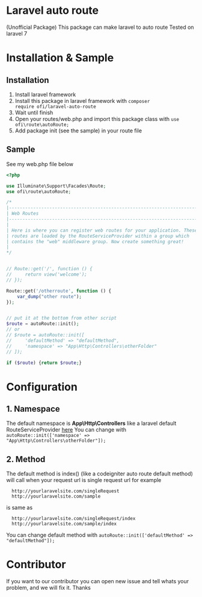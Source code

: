 # Laravel auto route
(Unofficial Package) This package can make laravel to auto route
Tested on laravel 7

# Installation & Sample
## Installation
1. Install laravel framework
2. Install this package in laravel framework with <code>composer require ofi/laravel-auto-route</code>
3. Wait until finish
4. Open your routes/web.php and import this package class with <code>use ofi\route\autoRoute;</code>
5. Add package init (see the sample) in your route file

## Sample
See my web.php file below

```php
<?php

use Illuminate\Support\Facades\Route;
use ofi\route\autoRoute;

/*
|--------------------------------------------------------------------------
| Web Routes
|--------------------------------------------------------------------------
|
| Here is where you can register web routes for your application. These
| routes are loaded by the RouteServiceProvider within a group which
| contains the "web" middleware group. Now create something great!
|
*/


// Route::get('/', function () {
//     return view('welcome');
// });

Route::get('/otherroute', function () {
    var_dump("other route");
});


// put it at the bottom from other script
$route = autoRoute::init();
// or
// $route = autoRoute::init([
//     'defaultMethod' => "defaultMethod", 
//     'namespace' => "App\Http\Controllers\otherFolder"
// ]);

if ($route) {return $route;}
```

# Configuration
## 1. Namespace
The default namespace is <b>App\Http\Controllers</b>
like a laravel default RouteServiceProvider <a href="https://github.com/laravel/laravel/blob/8.x/app/Providers/RouteServiceProvider.php">here</a>
You can change with <code>autoRoute::init(['namespace' => "App\Http\Controllers\otherFolder"]);</code>
## 2. Method
The default method is index() (like a codeigniter auto route default method) will call when your request url is single request url
for example
```
  http://yourlaravelsite.com/singleRequest
  http://yourlaravelsite.com/sample
```
is same as
```
  http://yourlaravelsite.com/singleRequest/index
  http://yourlaravelsite.com/sample/index
```

You can change default method with <code>autoRoute::init(['defaultMethod' => "defaultMethod"]);</code>

# Contributor
If you want to our contributor you can open new issue and tell whats your problem, and we will fix it. Thanks
